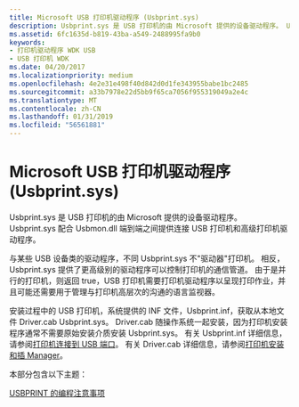 ```yaml
---
title: Microsoft USB 打印机驱动程序 (Usbprint.sys)
description: Usbprint.sys 是 USB 打印机的由 Microsoft 提供的设备驱动程序。 Usbprint.sys 配合 Usbmon.dll 端到端之间提供连接 USB 打印机和高级打印机驱动程序。
ms.assetid: 6fc1635d-b819-43ba-a549-2488995fa9b0
keywords:
- 打印机驱动程序 WDK USB
- USB 打印机 WDK
ms.date: 04/20/2017
ms.localizationpriority: medium
ms.openlocfilehash: 4e2e31e498f40d842d0d1fe343955babe1bc2485
ms.sourcegitcommit: a33b7978e22d5bb9f65ca7056f955319049a2e4c
ms.translationtype: MT
ms.contentlocale: zh-CN
ms.lasthandoff: 01/31/2019
ms.locfileid: "56561881"
---
```

# <a name="microsoft-usb-printer-driver-usbprintsys"></a>Microsoft USB 打印机驱动程序 (Usbprint.sys)


Usbprint.sys 是 USB 打印机的由 Microsoft 提供的设备驱动程序。 Usbprint.sys 配合 Usbmon.dll 端到端之间提供连接 USB 打印机和高级打印机驱动程序。




与某些 USB 设备类的驱动程序，不同 Usbprint.sys 不"驱动器"打印机。 相反，Usbprint.sys 提供了更高级别的驱动程序可以控制打印机的通信管道。 由于是并行的打印机，则返回 true，USB 打印机需要打印机驱动程序以呈现打印作业，并且可能还需要用于管理与打印机高层次的沟通的语言监视器。

安装过程中的 USB 打印机，系统提供的 INF 文件，Usbprint.inf，获取从本地文件 Driver.cab Usbprint.sys。 Driver.cab 随操作系统一起安装，因为打印机安装程序通常不需要原始安装介质安装 Usbprint.sys。 有关 Usbprint.inf 详细信息，请参阅[打印机连接到 USB 端口](printer-connected-to-a-usb-port.md)。 有关 Driver.cab 详细信息，请参阅[打印机安装和插 Manager](printer-installation-and-the-plug-and-play-manager.md)。

本部分包含以下主题：

[USBPRINT 的编程注意事项](programming-considerations-for-usbprint.md)

 

 




